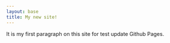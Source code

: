 ```yaml
---
layout: base
title: My new site!
---
```


It is my first paragraph on this site for test update Github Pages.
